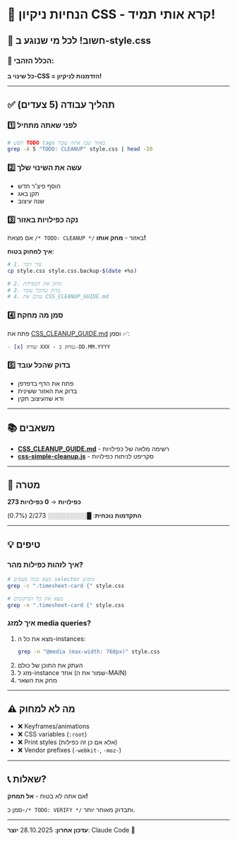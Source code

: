 # 🧹 הנחיות ניקיון CSS - קרא אותי תמיד!

## 📢 חשוב! לכל מי שנוגע ב-style.css

### 🎯 הכלל הזהבי:

**כל שינוי ב-CSS = הזדמנות לניקיון!**

---

## ✅ תהליך עבודה (5 צעדים)

### 1️⃣ **לפני שאתה מתחיל**
```bash
# חפש TODO tags באזור שבו אתה עובד
grep -A 5 "TODO: CLEANUP" style.css | head -20
```

### 2️⃣ **עשה את השינוי שלך**
- הוסף פיצ'ר חדש
- תקן באג
- שנה עיצוב

### 3️⃣ **נקה כפילויות באזור**
אם מצאת `/* TODO: CLEANUP */` באזור - **מחק אותו!**

**איך למחוק בטוח**:
```bash
# 1. צור גיבוי
cp style.css style.css.backup-$(date +%s)

# 2. מחק את הכפילות
# 3. בדוק שהכל עובד
# 4. עדכן את CSS_CLEANUP_GUIDE.md
```

### 4️⃣ **סמן מה מחקת**
פתח את [CSS_CLEANUP_GUIDE.md](CSS_CLEANUP_GUIDE.md) וסמן ✅:
```markdown
- [x] שורה XXX - נמחק ב-DD.MM.YYYY
```

### 5️⃣ **בדוק שהכל עובד**
- פתח את הדף בדפדפן
- בדוק את האזור ששינית
- ודא שהעיצוב תקין

---

## 📚 משאבים

- **[CSS_CLEANUP_GUIDE.md](CSS_CLEANUP_GUIDE.md)** - רשימה מלאה של כפילויות
- **[css-simple-cleanup.js](css-simple-cleanup.js)** - סקריפט לניתוח כפילויות

---

## 🎯 מטרה

**273 כפילויות** → **0 כפילויות**

**התקדמות נוכחית**: █░░░░░░░░░ 2/273 (0.7%)

---

## 💡 טיפים

### איך לזהות כפילות מהר?
```bash
# מצא כמה פעמים selector מופיע
grep -c ".timesheet-card {" style.css

# מצא את כל המיקומים
grep -n ".timesheet-card {" style.css
```

### איך למזג media queries?
1. מצא את כל ה-instances:
   ```bash
   grep -n "@media (max-width: 768px)" style.css
   ```
2. העתק את התוכן של כולם
3. מזג ל-instance אחד (שמור את ה-MAIN)
4. מחק את השאר

---

## ⚠️ מה לא למחוק

- ❌ Keyframes/animations
- ❌ CSS variables (`:root`)
- ❌ Print styles (אלא אם כן זה כפילות)
- ❌ Vendor prefixes (`-webkit-`, `-moz-`)

---

## 📞 שאלות?

אם אתה לא בטוח - **אל תמחק!**

סמן כ-`/* TODO: VERIFY */` ותבדוק מאוחר יותר.

---

**עדכון אחרון**: 28.10.2025
**יוצר**: Claude Code 🤖
